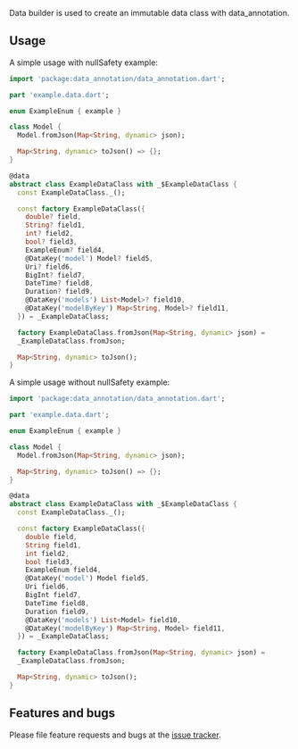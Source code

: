 Data builder is used to create an immutable data class with data_annotation.

## Usage

A simple usage with nullSafety example:

```dart
import 'package:data_annotation/data_annotation.dart';

part 'example.data.dart';

enum ExampleEnum { example }

class Model {
  Model.fromJson(Map<String, dynamic> json);

  Map<String, dynamic> toJson() => {};
}

@data
abstract class ExampleDataClass with _$ExampleDataClass {
  const ExampleDataClass._();

  const factory ExampleDataClass({
    double? field,
    String? field1,
    int? field2,
    bool? field3,
    ExampleEnum? field4,
    @DataKey('model') Model? field5,
    Uri? field6,
    BigInt? field7,
    DateTime? field8,
    Duration? field9,
    @DataKey('models') List<Model>? field10,
    @DataKey('modelByKey') Map<String, Model>? field11,
  }) = _ExampleDataClass;

  factory ExampleDataClass.fromJson(Map<String, dynamic> json) =
  _ExampleDataClass.fromJson;

  Map<String, dynamic> toJson();
}
```

A simple usage without nullSafety example:

```dart
import 'package:data_annotation/data_annotation.dart';

part 'example.data.dart';

enum ExampleEnum { example }

class Model {
  Model.fromJson(Map<String, dynamic> json);

  Map<String, dynamic> toJson() => {};
}

@data
abstract class ExampleDataClass with _$ExampleDataClass {
  const ExampleDataClass._();

  const factory ExampleDataClass({
    double field,
    String field1,
    int field2,
    bool field3,
    ExampleEnum field4,
    @DataKey('model') Model field5,
    Uri field6,
    BigInt field7,
    DateTime field8,
    Duration field9,
    @DataKey('models') List<Model> field10,
    @DataKey('modelByKey') Map<String, Model> field11,
  }) = _ExampleDataClass;

  factory ExampleDataClass.fromJson(Map<String, dynamic> json) =
  _ExampleDataClass.fromJson;

  Map<String, dynamic> toJson();
}
```

## Features and bugs

Please file feature requests and bugs at the [issue tracker][tracker].

[tracker]: https://github.com/JonathanVegasP/data_class_builder/issues
